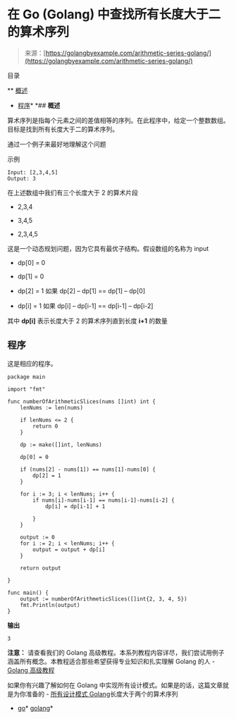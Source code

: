 <!--yml

分类: 未分类

日期: 2024-10-13 06:49:06

-->

# 在 Go (Golang) 中查找所有长度大于二的算术序列

> 来源：[https://golangbyexample.com/arithmetic-series-golang/](https://golangbyexample.com/arithmetic-series-golang/)

目录

**   [概述](#Overview "Overview")

+   [程序](#Program "Program")*  *## **概述**

算术序列是指每个元素之间的差值相等的序列。在此程序中，给定一个整数数组。目标是找到所有长度大于二的算术序列。

通过一个例子来最好地理解这个问题

示例

```
Input: [2,3,4,5]
Output: 3
```

在上述数组中我们有三个长度大于 2 的算术片段

+   2,3,4

+   3,4,5

+   2,3,4,5

这是一个动态规划问题，因为它具有最优子结构。假设数组的名称为 input

+   dp[0] = 0

+   dp[1] = 0

+   dp[2] = 1 如果 dp[2] – dp[1] == dp[1] – dp[0]

+   dp[i] = 1 如果 dp[i] – dp[i-1] == dp[i-1] – dp[i-2]

其中 **dp[i]** 表示长度大于 2 的算术序列直到长度 **i+1** 的数量

## **程序**

这是相应的程序。

```
package main

import "fmt"

func numberOfArithmeticSlices(nums []int) int {
	lenNums := len(nums)

	if lenNums <= 2 {
		return 0
	}

	dp := make([]int, lenNums)

	dp[0] = 0

	if (nums[2] - nums[1]) == nums[1]-nums[0] {
		dp[2] = 1
	}

	for i := 3; i < lenNums; i++ {
		if nums[i]-nums[i-1] == nums[i-1]-nums[i-2] {
			dp[i] = dp[i-1] + 1

		}
	}

	output := 0
	for i := 2; i < lenNums; i++ {
		output = output + dp[i]
	}

	return output

}

func main() {
	output := numberOfArithmeticSlices([]int{2, 3, 4, 5})
	fmt.Println(output)
}
```

**输出**

```
3
```

**注意：** 请查看我们的 Golang 高级教程。本系列教程内容详尽，我们尝试用例子涵盖所有概念。本教程适合那些希望获得专业知识和扎实理解 Golang 的人 - [Golang 高级教程](https://golangbyexample.com/golang-comprehensive-tutorial/)

如果你有兴趣了解如何在 Golang 中实现所有设计模式。如果是的话，这篇文章就是为你准备的 - [所有设计模式 Golang](https://golangbyexample.com/all-design-patterns-golang/)长度大于两个的算术序列

+   [go](https://golangbyexample.com/tag/go/)*   [golang](https://golangbyexample.com/tag/golang/)*
